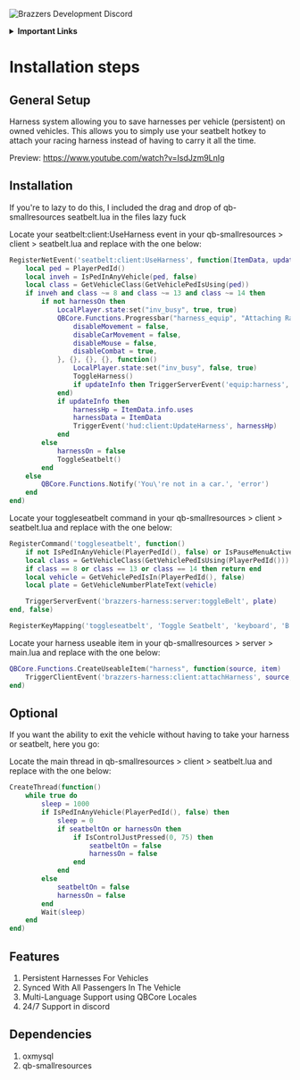 ![Brazzers Development Discord](https://i.imgur.com/nXhPxIO.png)

<details>
    <summary><b>Important Links</b></summary>
        <p>
            <a href="https://discord.gg/J7EH9f9Bp3">
                <img alt="GitHub" src="https://logos-download.com/wp-content/uploads/2021/01/Discord_Logo_full.png"
                width="150" height="55">
            </a>
        </p>
        <p>
            <a href="https://ko-fi.com/mannyonbrazzers">
                <img alt="GitHub" src="https://uploads-ssl.webflow.com/5c14e387dab576fe667689cf/61e11149b3af2ee970bb8ead_Ko-fi_logo.png"
                width="150" height="55">
            </a>
        </p>
</details>

# Installation steps

## General Setup
Harness system allowing you to save harnesses per vehicle (persistent) on owned vehicles. This allows you to simply use your seatbelt hotkey to attach your racing harness instead of having to carry it all the time.

Preview: https://www.youtube.com/watch?v=IsdJzm9LnIg

## Installation
If you're to lazy to do this, I included the drag and drop of qb-smallresources seatbelt.lua in the files lazy fuck

Locate your seatbelt:client:UseHarness event in your qb-smallresources > client > seatbelt.lua and replace with the one below:
```lua
RegisterNetEvent('seatbelt:client:UseHarness', function(ItemData, updateInfo) -- On Item Use (registered server side)
    local ped = PlayerPedId()
    local inveh = IsPedInAnyVehicle(ped, false)
    local class = GetVehicleClass(GetVehiclePedIsUsing(ped))
    if inveh and class ~= 8 and class ~= 13 and class ~= 14 then
        if not harnessOn then
            LocalPlayer.state:set("inv_busy", true, true)
            QBCore.Functions.Progressbar("harness_equip", "Attaching Race Harness", 5000, false, true, {
                disableMovement = false,
                disableCarMovement = false,
                disableMouse = false,
                disableCombat = true,
            }, {}, {}, {}, function()
                LocalPlayer.state:set("inv_busy", false, true)
                ToggleHarness()
                if updateInfo then TriggerServerEvent('equip:harness', ItemData) end
            end)
            if updateInfo then
                harnessHp = ItemData.info.uses
                harnessData = ItemData
                TriggerEvent('hud:client:UpdateHarness', harnessHp)
            end
        else
            harnessOn = false
            ToggleSeatbelt()
        end
    else
        QBCore.Functions.Notify('You\'re not in a car.', 'error')
    end
end)
```
Locate your toggleseatbelt command in your qb-smallresources > client > seatbelt.lua and replace with the one below:
```lua
RegisterCommand('toggleseatbelt', function()
    if not IsPedInAnyVehicle(PlayerPedId(), false) or IsPauseMenuActive() then return end
    local class = GetVehicleClass(GetVehiclePedIsUsing(PlayerPedId()))
    if class == 8 or class == 13 or class == 14 then return end
    local vehicle = GetVehiclePedIsIn(PlayerPedId(), false)
    local plate = GetVehicleNumberPlateText(vehicle)

    TriggerServerEvent('brazzers-harness:server:toggleBelt', plate)
end, false)

RegisterKeyMapping('toggleseatbelt', 'Toggle Seatbelt', 'keyboard', 'B')
```
Locate your harness useable item in your qb-smallresources > server > main.lua and replace with the one below:
```lua
QBCore.Functions.CreateUseableItem("harness", function(source, item)
    TriggerClientEvent('brazzers-harness:client:attachHarness', source, item)
end)
```

## Optional

If you want the ability to exit the vehicle without having to take your harness or seatbelt, here you go: 

Locate the main thread in qb-smallresources > client > seatbelt.lua and replace with the one below:
```lua
CreateThread(function()
    while true do
        sleep = 1000
        if IsPedInAnyVehicle(PlayerPedId(), false) then
            sleep = 0
            if seatbeltOn or harnessOn then
                if IsControlJustPressed(0, 75) then
                    seatbeltOn = false
                    harnessOn = false
                end
            end
        else
            seatbeltOn = false
            harnessOn = false
        end
        Wait(sleep)
    end
end)
```

## Features
1. Persistent Harnesses For Vehicles
2. Synced With All Passengers In The Vehicle 
4. Multi-Language Support using QBCore Locales
5.  24/7 Support in discord

## Dependencies
1. oxmysql
2. qb-smallresources